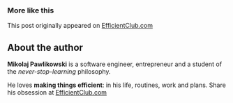 


### More like this

This post originally appeared on [EfficientClub.com](https://efficientclub.com)


## About the author

__Mikolaj Pawlikowski__ is a software engineer, entrepreneur and a student of the _never-stop-learning_ philosophy.

He loves __making things efficient__: in his life, routines, work and plans. Share his obsession at [EfficientClub.com](https://efficientclub.com)
